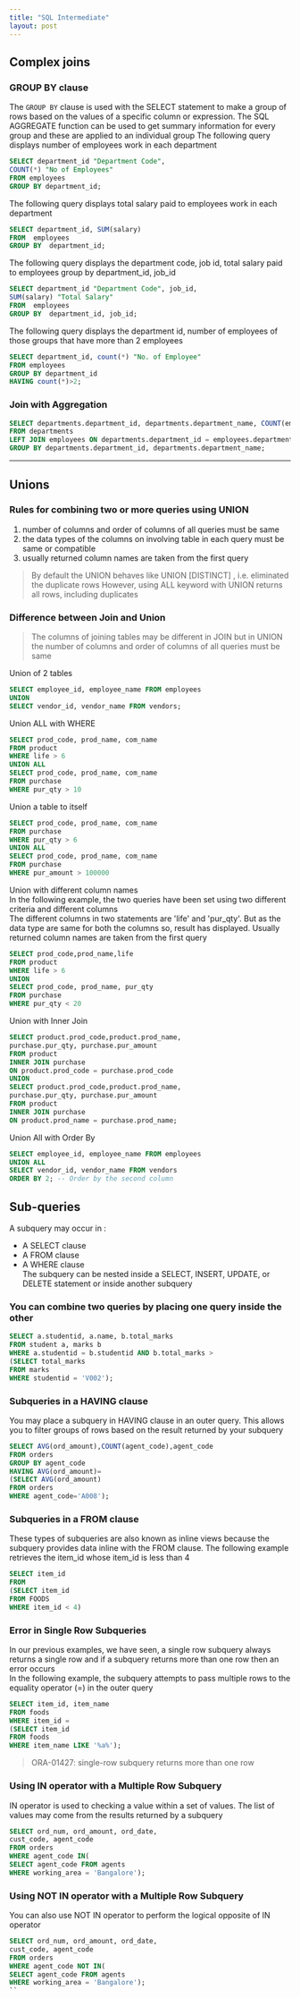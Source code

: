 ```yaml
---
title: "SQL Intermediate"
layout: post
---
```


## Complex joins
### GROUP BY clause
The `GROUP BY` clause is used with the SELECT statement to make a group of rows based on the values of a specific column or expression. The SQL AGGREGATE function can be used to get summary information for every group and these are applied to an individual group
The following query displays number of employees work in each department
```sql
SELECT department_id "Department Code", 
COUNT(*) "No of Employees" 
FROM employees 
GROUP BY department_id; 
```

The following query displays total salary paid to employees work in each department
```sql
SELECT department_id, SUM(salary) 
FROM  employees 
GROUP BY  department_id;
```

The following query displays the department code, job id, total salary paid to employees group by department_id, job_id
```sql
SELECT department_id "Department Code", job_id, 
SUM(salary) "Total Salary" 
FROM  employees 
GROUP BY  department_id, job_id;
```

The following query displays the department id, number of employees of those groups that have more than 2 employees
```sql
SELECT department_id, count(*) "No. of Employee" 
FROM employees 
GROUP BY department_id 
HAVING count(*)>2;
```

### Join with Aggregation
```sql
SELECT departments.department_id, departments.department_name, COUNT(employees.employee_id) AS employee_count
FROM departments
LEFT JOIN employees ON departments.department_id = employees.department_id
GROUP BY departments.department_id, departments.department_name;
```

---

## Unions  
### Rules for combining two or more queries using UNION
1. number of columns and order of columns of all queries must be same
2. the data types of the columns on involving table in each query must be same or compatible
3. usually returned column names are taken from the first query

> By default the UNION behaves like UNION [DISTINCT] , i.e. eliminated the duplicate rows
> However, using ALL keyword with UNION returns all rows, including duplicates

### Difference between Join and Union
> The columns of joining tables may be different in JOIN but in UNION the number of columns and order of columns of all queries must be same

Union of 2 tables
```sql
SELECT employee_id, employee_name FROM employees
UNION
SELECT vendor_id, vendor_name FROM vendors;
```

Union ALL with WHERE
```sql
SELECT prod_code, prod_name, com_name
FROM product 
WHERE life > 6
UNION ALL
SELECT prod_code, prod_name, com_name
FROM purchase 
WHERE pur_qty > 10
```

Union a table to itself
```sql
SELECT prod_code, prod_name, com_name
FROM purchase 
WHERE pur_qty > 6
UNION ALL
SELECT prod_code, prod_name, com_name
FROM purchase 
WHERE pur_amount > 100000
```
Union with different column names  
In the following example, the two queries have been set using two different criteria and different columns  
The different columns in two statements are 'life' and 'pur_qty'. But as the data type are same for both the columns so, result has displayed. Usually returned column names are taken from the first query  
```sql
SELECT prod_code,prod_name,life
FROM product
WHERE life > 6
UNION
SELECT prod_code, prod_name, pur_qty
FROM purchase
WHERE pur_qty < 20
```

Union with Inner Join
```sql
SELECT product.prod_code,product.prod_name,
purchase.pur_qty, purchase.pur_amount  
FROM product
INNER JOIN purchase  
ON product.prod_code = purchase.prod_code
UNION
SELECT product.prod_code,product.prod_name,
purchase.pur_qty, purchase.pur_amount  
FROM product
INNER JOIN purchase  
ON product.prod_name = purchase.prod_name;
```

Union All with Order By
```sql
SELECT employee_id, employee_name FROM employees
UNION ALL
SELECT vendor_id, vendor_name FROM vendors
ORDER BY 2; -- Order by the second column
```

## Sub-queries
A subquery may occur in :
- A SELECT clause
- A FROM clause
- A WHERE clause  
The subquery can be nested inside a SELECT, INSERT, UPDATE, or DELETE statement or inside another subquery

### You can combine two queries by placing one query inside the other
```sql
SELECT a.studentid, a.name, b.total_marks
FROM student a, marks b
WHERE a.studentid = b.studentid AND b.total_marks >
(SELECT total_marks
FROM marks
WHERE studentid = 'V002');
```

### Subqueries in a HAVING clause
You may place a subquery in HAVING clause in an outer query. This allows you to filter groups of rows based on the result returned by your subquery
```sql
SELECT AVG(ord_amount),COUNT(agent_code),agent_code
FROM orders 
GROUP BY agent_code
HAVING AVG(ord_amount)=
(SELECT AVG(ord_amount) 
FROM orders
WHERE agent_code='A008');
```

### Subqueries in a FROM clause
These types of subqueries are also known as inline views because the subquery provides data inline with the FROM clause. The following example retrieves the item_id whose item_id is less than 4
```sql
SELECT item_id
FROM  
(SELECT item_id   
FROM FOODS    
WHERE item_id < 4)
```

### Error in Single Row Subqueries
In our previous examples, we have seen, a single row subquery always returns a single row and if a subquery returns more than one row then an error occurs  
In the following example, the subquery attempts to pass multiple rows to the equality operator (=) in the outer query
```sql
SELECT item_id, item_name 
FROM foods
WHERE item_id =   
(SELECT item_id 
FROM foods   
WHERE item_name LIKE '%a%');
```
> ORA-01427: single-row subquery returns more than one row

### Using IN operator with a Multiple Row Subquery
IN operator is used to checking a value within a set of values. The list of values may come from the results returned by a subquery
```sql
SELECT ord_num, ord_amount, ord_date,
cust_code, agent_code
FROM orders
WHERE agent_code IN(
SELECT agent_code FROM agents
WHERE working_area = 'Bangalore');
```

### Using NOT IN operator with a Multiple Row Subquery
You can also use NOT IN operator to perform the logical opposite of IN operator
```sql
SELECT ord_num, ord_amount, ord_date,
cust_code, agent_code
FROM orders
WHERE agent_code NOT IN(
SELECT agent_code FROM agents
WHERE working_area = 'Bangalore');
``
